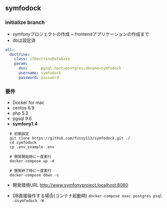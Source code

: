 ## symfodock

### initialize branch

* symfonyプロジェクトの作成 ~ frontendアプリケーションの作成まで
* dbは設定済

```workspace/config/databases.yml
all:
  doctrine:
    class: sfDoctrineDatabase
    param:
      dsn:      pgsql:host=postgres;dbname=symfodock
      username: symfodock
      password: password
```

### 要件
- Docker for mac
- centos 6.9
- php 5.3
- pgsql 9.6
- **symfony1.4**

```
  # 初期設定
  git clone https://github.com/fussy113/symfodock.git ./
  cd symfodock
  cp .env_example .env

  # 開発開始時に一度実行
  docker-compose up -d

  # 開発終了時に一度実行
  docker-compose down -v
```

* 開発環境URL
http://www.symfonyproject.localhost:8080

* DB直接操作する場合(コンテナ起動時)
`docker-compose exec postgres psql -Usymfodock -W`